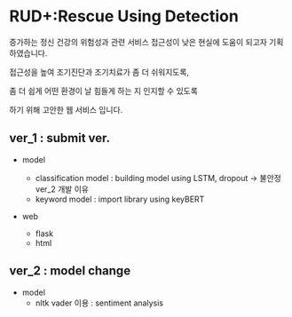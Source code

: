 # RUD+:Rescue Using Detection

증가하는 정신 건강의 위험성과 관련 서비스 접근성이 낮은 현실에 도움이 되고자 기획하였습니다.

접근성을 높여 조기진단과 조기치료가 좀 더 쉬워지도록,

좀 더 쉽게 어떤 환경이 날 힘들게 하는 지 인지할 수 있도록

하기 위해 고안한 웹 서비스 입니다.

## ver_1 : submit ver.
- model 
  - classification model : building model using LSTM, dropout -> 불안정 ver_2 개발 이유
  - keyword model : import library using keyBERT
 
- web
  - flask
  - html

## ver_2 : model change
 - model
    - nltk vader 이용 : sentiment analysis 
